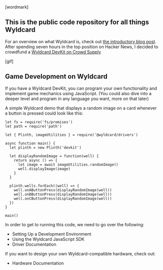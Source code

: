 [wordmark]

This is the public code repository for all things Wyldcard
----------------------------------------------------------
For an overview on what Wyldcard is, check out [the introductory blog post](https://www.wyldcard.io/blog/introducing-wyldcard).
After spending seven hours in the top position on Hacker News, I decided to crowdfund a [Wyldcard DevKit on Crowd Supply](https://www.crowdsupply.com/wyldcard/wyldcard-devkit)

[gif]


Game Development on Wyldcard
----------------------------------------------------------
If you have a Wyldcard DevKit, you can program your own functionality and implement game mechanics using JavaScript.
(You could also dive into a deeper level and program in any language you want, more on that later)

A simple Wyldcard demo that displays a random image on a card whenever a button is pressed could look like this:
```
let fs = require('fs/promises')
let path = require('path')

let { Plinth, imageUtilities } = require('@wyldcard/drivers')

async function main() {
  let plinth = new Plinth('devkit')

  let displayRandomImage = function(well) {
    return async () => {
      let image = await imageUtilities.randomImage()
      well.displayImage(image)
    }
  }

  plinth.wells.forEach((well) => {
    well.onAButtonPress(displayRandomImage(well))
    well.onBButtonPress(displayRandomImage(well))
    well.onCButtonPress(displayRandomImage(well))
  })
}

main()
```

In order to get to running this code, we need to go over the following:

- Setting Up a Development Environment
- Using the Wyldcard JavaScript SDK
- Driver Documentation

If you want to design your own Wyldcard-compatible hardware, check out:

- Hardware Documentation